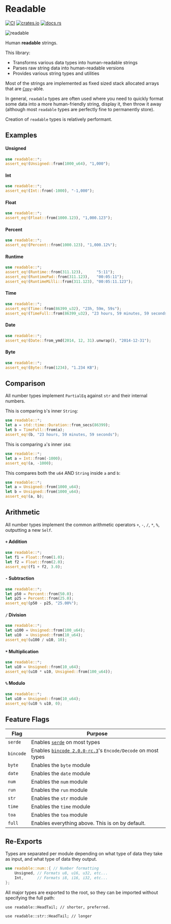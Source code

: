 # Readable
[![CI](https://github.com/hinto-janai/readable/actions/workflows/ci.yml/badge.svg)](https://github.com/hinto-janai/readable/actions/workflows/ci.yml) [![crates.io](https://img.shields.io/crates/v/readable.svg)](https://crates.io/crates/readable) [![docs.rs](https://docs.rs/readable/badge.svg)](https://docs.rs/readable)

![readable](https://github.com/hinto-janai/readable/assets/101352116/2b4c0c1b-c80e-4b7a-a8b9-b86375382db9)

Human **readable** strings.

This library:
- Transforms various data types into human-readable strings
- Parses raw string data into human-readable versions
- Provides various string types and utilities

Most of the strings are implemented as fixed sized stack allocated arrays that are [`Copy`](https://doc.rust-lang.org/stable/std/marker/trait..html)-able.

In general, `readable` types are often used where you need to quickly format some data into a more human-friendly string, display it, then throw it away (although most `readable` types are perfectly fine to permanently store).

Creation of `readable` types is relatively performant.

## Examples
#### Unsigned
```rust
use readable::*;
assert_eq!(Unsigned::from(1000_u64), "1,000");
```
#### Int
```rust
use readable::*;
assert_eq!(Int::from(-1000), "-1,000");
```
#### Float
```rust
use readable::*;
assert_eq!(Float::from(1000.123), "1,000.123");
```
#### Percent
```rust
use readable::*;
assert_eq!(Percent::from(1000.123), "1,000.12%");
```
#### Runtime
```rust
use readable::*;
assert_eq!(Runtime::from(311.123),      "5:11");
assert_eq!(RuntimePad::from(311.123),   "00:05:11");
assert_eq!(RuntimeMilli::from(311.123), "00:05:11.123");
```
#### Time
```rust
use readable::*;
assert_eq!(Time::from(86399_u32), "23h, 59m, 59s");
assert_eq!(TimeFull::from(86399_u32), "23 hours, 59 minutes, 59 seconds");
```
#### Date
```rust
use readable::*;
assert_eq!(Date::from_ymd(2014, 12, 31).unwrap(), "2014-12-31");
```
#### Byte
```rust
use readable::*;
assert_eq!(Byte::from(1234), "1.234 KB");
```

## Comparison
All number types implement `PartialEq` against `str` and their internal numbers.

This is comparing `b`'s inner `String`:
```rust
use readable::*;
let a = std::time::Duration::from_secs(86399);
let b = TimeFull::from(a);
assert_eq!(b, "23 hours, 59 minutes, 59 seconds");
```
This is comparing `a`'s inner `i64`:
```rust
use readable::*;
let a = Int::from(-1000);
assert_eq!(a, -1000);
```
This compares both the `u64` AND `String` inside `a` and `b`:
```rust
use readable::*;
let a = Unsigned::from(1000_u64);
let b = Unsigned::from(1000_u64);
assert_eq!(a, b);
```

## Arithmetic
All number types implement the common arithmetic operators `+`, `-`, `/`, `*`, `%`, outputting a new `Self`.
#### `+` Addition
```rust
use readable::*;
let f1 = Float::from(1.0);
let f2 = Float::from(2.0);
assert_eq!(f1 + f2, 3.0);
```
#### `-` Subtraction
```rust
use readable::*;
let p50 = Percent::from(50.0);
let p25 = Percent::from(25.0);
assert_eq!(p50 - p25, "25.00%");
```
#### `/` Division
```rust
use readable::*;
let u100 = Unsigned::from(100_u64);
let u10  = Unsigned::from(10_u64);
assert_eq!(u100 / u10, 10);
```
#### `*` Multiplication
```rust
use readable::*;
let u10 = Unsigned::from(10_u64);
assert_eq!(u10 * u10, Unsigned::from(100_u64));
```
#### `%` Modulo
```rust
use readable::*;
let u10 = Unsigned::from(10_u64);
assert_eq!(u10 % u10, 0);
```

## Feature Flags
| Flag             | Purpose |
|------------------|---------|
| `serde`          | Enables [`serde`](https://docs.rs/serde) on most types
| `bincode`        | Enables [`bincode 2.0.0-rc.3`](https://docs.rs/bincode/2.0.0-rc.3/bincode/index.html)'s `Encode/Decode` on most types
| `byte`           | Enables the `byte` module
| `date`           | Enables the `date` module
| `num`            | Enables the `num` module
| `run`            | Enables the `run` module
| `str`            | Enables the `str` module
| `time`           | Enables the `time` module
| `toa`            | Enables the `toa` module
| `full`           | Enables everything above. This is on by default.

## Re-Exports
Types are separated per module depending on what type of data they take as input, and what type of data they output.
```rust
use readable::num::{ // Number formatting
	Unsigned, // Formats u8, u16, u32, etc...
	Int,      // Formats i8, i16, i32, etc...
};
```

All major types are exported to the root, so they can be imported without specifying the full path:
```rust,ignore
use readable::HeadTail; // shorter, preferred.

use readable::str::HeadTail; // longer
```
